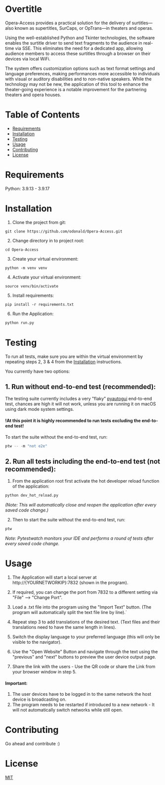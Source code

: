 # Overtitle

Opera-Access provides a practical solution for the delivery of surtitles—also known as supertitles, SurCaps, or OpTrans—in theaters and operas. 

Using the well-established Python and Tkinter technologies, the software enables the surtitle driver to send text fragments to the audience in real-time via SSE. This eliminates the need for a dedicated app, allowing audience members to access these surtitles through a browser on their devices via local WiFi. 

The system offers customization options such as text format settings and language preferences, making performances more accessible to individuals with visual or auditory disabilities and to non-native speakers. While the technology may not be new, the application of this tool to enhance the theater-going experience is a notable improvement for the partnering theaters and opera houses.

# Table of Contents
- [Requirements](#Requirements)
- [Installation](#Installation)
- [Testing](#Testing)
- [Usage](#Usage)
- [Contributing](#Contributing)
- [License](#License)

# Requirements
Python: 3.9.13 - 3.9.17


# Installation

1. Clone the project from git:

```
git clone https://github.com/odonald/Opera-Access.git
```


2. Change directory in to project root:

```
cd Opera-Access
```
3. Create your virtual environment:

```
python -m venv venv
```
4. Activate your virtual environment:
```
source venv/bin/activate
```

5. Install requirements:
```
pip install -r requirements.txt
```

6. Run the Application:

```python
python run.py
```

# Testing
To run all tests, make sure you are within the virtual environment by repeating steps 2, 3 & 4 from the [Installation](##Installation) instructions.

You currently have two options:

## 1. Run without end-to-end test (recommended):
The testing suite currently includes a very "flaky" [pyautogui](https://pyautogui.readthedocs.io/en/latest/)
 end-to-end test, chances are high it will not work, unless you are running it on macOS using dark mode system settings.
#### !At this point it is highly recommended to run tests excluding the end-to-end test!
To start the suite without the end-to-end test, run:
```python
ptw -- -m "not e2e"
```

## 2. Run all tests including the end-to-end test (not recommended):

1. From the application root first activate the hot developer reload function of the application:
```python
python dev_hot_reload.py
```
*(Note: This will automatically close and reopen the application after every saved code change.)*

2. Then to start the suite without the end-to-end test, run:
```python
ptw
```
*Note: Pytestwatch monitors your IDE and performs a round of tests after every saved code change.*



# Usage
1. The Application will start a local server at http://{YOURNETWORKIP}:7832 (shown in the program).

2. If required, you can change the port from 7832 to a different setting via "File" --> "Change Port".

3. Load a .txt file into the program using the "Import Text" button. (The program will automatically split the text file line by line).´

4. Repeat step 3 to add translations of the desired text. (Text files and their translations need to have the same length in lines).

5. Switch the display language to your preferred language (this will only be visible to the navigator). 

5. Use the "Open Website" Button and navigate through the text using the "previous" and "next" buttons to preview the user device output page.

6. Share the link with the users - Use the QR code or share the Link from your browser window in step 5.

#### Important:
1. The user devices have to be logged in to the same network the host device is broadcasting on. 
2. The program needs to be restarted if introduced to a new network - It will not automatically switch networks while still open. 



# Contributing

Go ahead and contribute :) 


# License

[MIT](https://choosealicense.com/licenses/mit/)
